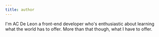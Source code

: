 ```yaml
---
title: author
---
```


I'm AC De Leon a front-end developer who's enthusiastic about learning what the world has to offer. More than that though, what I have to offer.

